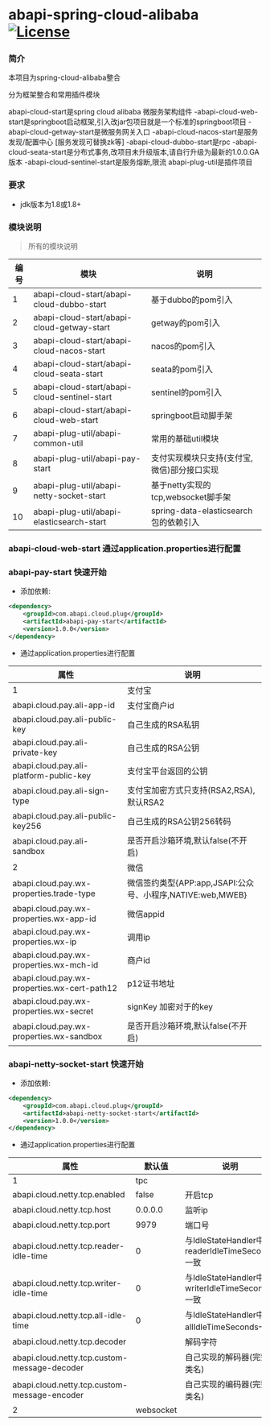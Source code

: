 abapi-spring-cloud-alibaba [![License](http://img.shields.io/:license-apache-brightgreen.svg)](http://www.apache.org/licenses/LICENSE-2.0.html)
===================================

### 简介
本项目为spring-cloud-alibaba整合

分为框架整合和常用插件模块

abapi-cloud-start是spring cloud alibaba 微服务架构组件
 -abapi-cloud-web-start是springboot启动框架,引入改jar包项目就是一个标准的springboot项目
 -abapi-cloud-getway-start是微服务网关入口
 -abapi-cloud-nacos-start是服务发现/配置中心 [服务发现可替换zk等]
 -abapi-cloud-dubbo-start是rpc
 -abapi-cloud-seata-start是分布式事务,改项目未升级版本,请自行升级为最新的1.0.0.GA版本
 -abapi-cloud-sentinel-start是服务熔断,限流
abapi-plug-util是插件项目
### 要求
- jdk版本为1.8或1.8+


### 模块说明
> 所有的模块说明

| 编号  | 模块 | 说明 
|---|---|---
|1|abapi-cloud-start/abapi-cloud-dubbo-start|基于dubbo的pom引入
|2|abapi-cloud-start/abapi-cloud-getway-start|getway的pom引入
|3|abapi-cloud-start/abapi-cloud-nacos-start|nacos的pom引入
|4|abapi-cloud-start/abapi-cloud-seata-start|seata的pom引入
|5|abapi-cloud-start/abapi-cloud-sentinel-start|sentinel的pom引入
|6|abapi-cloud-start/abapi-cloud-web-start|springboot启动脚手架
|7|abapi-plug-util/abapi-common-util|常用的基础util模块
|8|abapi-plug-util/abapi-pay-start|支付实现模块只支持(支付宝,微信)部分接口实现
|9|abapi-plug-util/abapi-netty-socket-start|基于netty实现的tcp,websocket脚手架
|10|abapi-plug-util/abapi-elasticsearch-start|spring-data-elasticsearch包的依赖引入

### abapi-cloud-web-start 通过application.properties进行配置
### abapi-pay-start 快速开始
- 添加依赖:

```xml
<dependency>
	<groupId>com.abapi.cloud.plug</groupId>
	<artifactId>abapi-pay-start</artifactId>
	<version>1.0.0</version>
</dependency>
```

- 通过application.properties进行配置

| 属性  | 说明
|---|---
|1|支付宝
|abapi.cloud.pay.ali-app-id|支付宝商户id
|abapi.cloud.pay.ali-public-key|自己生成的RSA私钥
|abapi.cloud.pay.ali-private-key|自己生成的RSA公钥
|abapi.cloud.pay.ali-platform-public-key|支付宝平台返回的公钥
|abapi.cloud.pay.ali-sign-type|支付宝加密方式只支持(RSA2,RSA),默认RSA2
|abapi.cloud.pay.ali-public-key256|自己生成的RSA公钥256转码
|abapi.cloud.pay.ali-sandbox|是否开启沙箱环境,默认false(不开启)
|2|微信
|abapi.cloud.pay.wx-properties.trade-type|微信签约类型{APP:app,JSAPI:公众号、小程序,NATIVE:web,MWEB}
|abapi.cloud.pay.wx-properties.wx-app-id|微信appid
|abapi.cloud.pay.wx-properties.wx-ip|调用ip
|abapi.cloud.pay.wx-properties.wx-mch-id|商户id
|abapi.cloud.pay.wx-properties.wx-cert-path12|p12证书地址
|abapi.cloud.pay.wx-properties.wx-secret|signKey 加密对于的key
|abapi.cloud.pay.wx-properties.wx-sandbox|是否开启沙箱环境,默认false(不开启)
### abapi-netty-socket-start 快速开始
- 添加依赖:

```xml
<dependency>
	<groupId>com.abapi.cloud.plug</groupId>
	<artifactId>abapi-netty-socket-start</artifactId>
	<version>1.0.0</version>
</dependency>
```
	
- 通过application.properties进行配置

| 属性  |默认值| 说明
|---|---|---
|1|tpc
|abapi.cloud.netty.tcp.enabled|false|开启tcp
abapi.cloud.netty.tcp.host|0.0.0.0|监听ip
abapi.cloud.netty.tcp.port|9979|端口号
abapi.cloud.netty.tcp.reader-idle-time|0|与IdleStateHandler中的readerIdleTimeSeconds一致
abapi.cloud.netty.tcp.writer-idle-time|0|与IdleStateHandler中的writerIdleTimeSeconds一致
abapi.cloud.netty.tcp.all-idle-time|0|与IdleStateHandler中的allIdleTimeSeconds一致
abapi.cloud.netty.tcp.decoder||解码字符
abapi.cloud.netty.tcp.custom-message-decoder||自己实现的解码器(完整类名)
abapi.cloud.netty.tcp.custom-message-encoder||自己实现的编码器(完整类名)
|2|websocket




